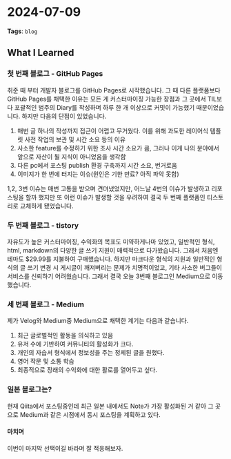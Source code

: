 # 2024-07-09
**Tags**: `blog`

## What I Learned
### 첫 번째 블로그 - GitHub Pages
취준 때 부터 개발자 블로그를 GitHub Pages로 시작했습니다. 그 때 다른 플랫폼보다 GitHub Pages를 채택한 이유는 모든 게 커스터마이징 가능한 장점과 그 곳에서 TIL보다 포괄적인 범주의 Diary를 작성하며 하루 한 개 이상으로 커밋이 가능했기 때문이었습니다. 하지만 다음의 단점이 있었습니다.

1. 매번 글 하나의 작성까지 접근이 어렵고 무거웠다. 이를 위해 과도한 레이어식 템플릿 사전 작업의 보관 및 시간 소요 등의 이유
2. 사소한 feature를 수정하기 위한 조사 시간 소요가 큼, 그러나 이게 나의 분야에서 앞으로 자산이 될 지식이 아니었음을 생각함
3. 다른 pc에서 포스팅 publish 환경 구축까지 시간 소요, 번거로움
4. 이미지가 한 번에 터지는 이슈(원인은 기한 만료? 아직 파악 못함)

1,2, 3번 이슈는 매번 고통을 받으며 견뎌냈었지만, 어느날 4번의 이슈가 발생하고 리포스팅을 할까 했지만 또 이런 이슈가 발생할 것을 우려하여 결국 두 번째 플랫폼인 티스토리로 교체하게 됐었습니다.

### 두 번째 블로그 - tistory
자유도가 높은 커스터마이징, 수익화의 목표도 미약하게나마 있었고, 일반적인 형식, html, markdown의 다양한 글 쓰기 지원이 매력적으로 다가왔습니다. 그래서 처음엔 테마도 $29.99를 지불하여 구매했습니다. 하지만 마크다운 형식의 지원과 일반적인 형식의 글 쓰기 변경 시 게시글이 깨져버리는 문제가 치명적이었고, 기타 사소한 버그들이 서비스를 신뢰하기 어려웠습니다. 그래서 결국 오늘 3번째 블로그인 Medium으로 이동했습니다.

### 세 번째 블로그 - Medium
제가 Velog와 Medium중 Medium으로 채택한 계기는 다음과 같습니다.

1. 최근 글로벌적인 활동을 의식하고 있음
2. 유저 수에 기반하여 커뮤니티의 활성화가 크다.
3. 개인의 자습서 형식에서 정보성을 주는 정제된 글을 원했다.
4. 영어 작문 및 소통 학습
6. 최종적으로 장래의 수익화에 대한 활로를 열어두고 싶다.

### 일본 블로그는?
현재 Qiita에서 포스팅중인데 최근 일본 내에서도 Note가 가장 활성화된 거 같아 그 곳으로 Medium과 같은 시점에서 동시 포스팅을 계획하고 있다.


#### 마치며
이번이 마지막 선택이길 바라며 잘 적응해보자.
